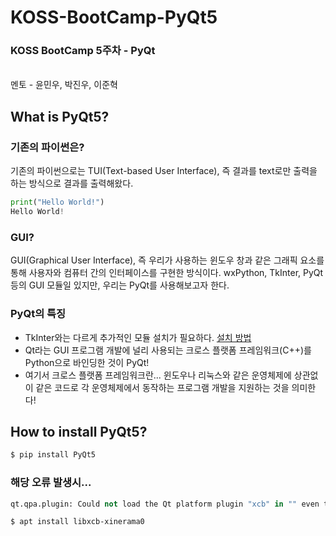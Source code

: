 # KOSS-BootCamp-PyQt5
<h3>KOSS BootCamp 5주차 - PyQt</h3>
<br/>
멘토 - 윤민우, 박진우, 이준혁
<br/>

## What is PyQt5?  

### 기존의 파이썬은?
기존의 파이썬으로는 TUI(Text-based User Interface), 즉 결과를 text로만 출력을 하는 방식으로 결과를 출력해왔다.
```python
print("Hello World!")
Hello World!
```

### GUI?
GUI(Graphical User Interface), 즉 우리가 사용하는 윈도우 창과 같은 그래픽 요소를 통해 사용자와 컴퓨터 간의 인터페이스를 구현한 방식이다. wxPython, TkInter, PyQt 등의 GUI 모듈일 있지만, 우리는 PyQt를 사용해보고자 한다.

### PyQt의 특징
- TkInter와는 다르게 추가적인 모듈 설치가 필요하다. [설치 방법](https://github.com/ymw0407/KOSS-BootCamp-PyQt#how-to-install-pyqt5) 
- Qt라는 GUI 프로그램 개발에 널리 사용되는 크로스 플랫폼 프레임워크(C++)를 Python으로 바인딩한 것이 PyQt!
- 여기서 크로스 플랫폼 프레임워크란... 윈도우나 리눅스와 같은 운영체제에 상관없이 같은 코드로 각 운영체제에서 동작하는 프로그램 개발을 지원하는 것을 의미한다!

## How to install PyQt5?
```bash
$ pip install PyQt5
```
### 해당 오류 발생시...
```python
qt.qpa.plugin: Could not load the Qt platform plugin "xcb" in "" even though it was found.
```
```bash
$ apt install libxcb-xinerama0
```
